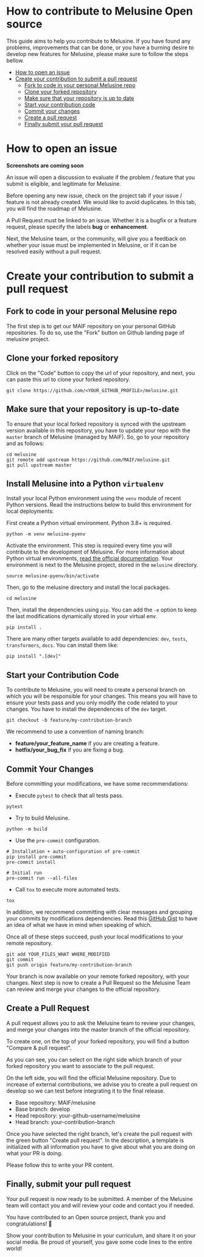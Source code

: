# How to contribute to Melusine Open source

This guide aims to help you contribute to Melusine. If you have found any problems, improvements that can be done, or you have a burning desire to develop new features for Melusine, please make sure to follow the steps bellow.

- [How to open an issue](#how-to-open-an-issue)
- [Create your contribution to submit a pull request](#create-your-contribution-to-submit-a-pull-request)
    - [Fork to code in your personal Melusine repo](#fork-to-code-in-your-personal-melusine-repo)
    - [Clone your forked repository](#clone-your-forked-repository)
    - [Make sure that your repository is up to date](#make-sure-that-your-repository-is-up-to-date)
    - [Start your contribution code](#start-your-contribution-code)
    - [Commit your changes](#commit-your-changes)
    - [Create a pull request](#create-a-pull-request)
    - [Finally submit your pull request](#finally-submit-your-pull-request)

# How to open an issue

**Screenshots are coming soon**

An issue will open a discussion to evaluate if the problem / feature that you submit is eligible, and legitimate for Melusine.

Before opening any new issue, check on the project tab if your issue / feature is not already created. We would like to avoid duplicates. In this tab, you will find the roadmap of Melusine.

A Pull Request must be linked to an issue. Whether it is a bugfix or a feature request, please specify the labels **bug** or **enhancement**.

Next, the Melusine team, or the community, will give you a feedback on whether your issue must be implemented in Melusine, or if it can be resolved easily without a pull request.

# Create your contribution to submit a pull request

## Fork to code in your personal Melusine repo

The first step is to get our MAIF repository on your personal GitHub repositories. To do so, use the "Fork" button on Github landing page of melusine project.


## Clone your forked repository

Click on the "Code" button to copy the url of your repository, and next, you can paste this url to clone your forked repository.

```
git clone https://github.com/<YOUR_GITHUB_PROFILE>/melusine.git
```

## Make sure that your repository is up-to-date

To ensure that your local forked repository is synced with the upstream version available in this repository, you have to update your repo with the `master` branch of Melusine (managed by MAIF). So, go to your repository and as follows:

```
cd melusine
git remote add upstream https://github.com/MAIF/melusine.git
git pull upstream master
```

## Install Melusine into a Python `virtualenv`

Install your local Python environment using the `venv` module of recent Python versions. Read the instructions below to build this environment for local deployments:

First create a Python virtual environment. Python 3.8+ is required.
```
python -m venv melusine-pyenv
```

Activate the environment. This step is required every time you will contribute to the development of Melusine. For more information about Python virtual environments, [read the official documentation](https://docs.python.org/3/library/venv.html). Your environment is next to the Melusine project, stored in the `melusine` directory.
```
source melusine-pyenv/bin/activate
```

Then, go to the melusine directory and install the local packages.
```
cd melusine
```

Then, install the dependencies using `pip`. You can add the `-e` option to keep the last modifications dynamically stored in your virtual env.
```
pip install .
```

There are many other targets available to add dependencies: `dev`, `tests`, `transformers`, `docs`. You can install them like:
```
pip install ".[dev]"
```

## Start your Contribution Code

To contribute to Melusine, you will need to create a personal branch on which you will be responsible for your changes. This means you will have to ensure your tests pass and you only modify the code related to your changes. You have to install the dependencies of the `dev` target.

```
git checkout -b feature/my-contribution-branch
```

We recommend to use a convention of naming branch:
- **feature/your_feature_name** if you are creating a feature.
- **hotfix/your_bug_fix** if you are fixing a bug.

## Commit Your Changes

Before committing your modifications, we have some recommendations:

- Execute `pytest` to check that all tests pass.
```
pytest
```

- Try to build Melusine.
```
python -m build
```

- Use the `pre-commit` configuration.
```
# Installation + auto-configuration of pre-commit
pip install pre-commit
pre-commit install

# Initial run
pre-commit run --all-files
```

- Call `tox` to execute more automated tests.
```
tox
```

In addition, we recommend committing with clear messages and grouping your commits by modifications dependencies. Read this [GitHub Gist](https://gist.github.com/robertpainsi/b632364184e70900af4ab688decf6f53) to have an idea of what we have in mind when speaking of which.

Once all of these steps succeed, push your local modifications to your remote repository.
```
git add YOUR_FILES_WHAT WHERE_MODIFIED
git commit
git push origin feature/my-contribution-branch
```

Your branch is now available on your remote forked repository, with your changes. Next step is now to create a Pull Request so the Melusine Team can review and merge your changes to the official repository.

## Create a Pull Request

A pull request allows you to ask the Melusine team to review your changes, and merge your changes into the master branch of the official repository.

To create one, on the top of your forked repository, you will find a button "Compare & pull request".

As you can see, you can select on the right side which branch of your forked repository you want to associate to the pull request.

On the left side, you will find the official Melusine repository. Due to increase of external contributions, we advise you to create a pull request on develop so we can test before integrating it to the final release.

- Base repository: MAIF/melusine
- Base branch: develop
- Head repository: your-github-username/melusine
- Head branch: your-contribution-branch

Once you have selected the right branch, let's create the pull request with the green button "Create pull request".
In the description, a template is initialized with all information you have to give about what you are doing on what your PR is doing.

Please follow this to write your PR content.

## Finally, submit your pull request

Your pull request is now ready to be submitted. A member of the Melusine team will contact you and will review your code and contact you if needed.

You have contributed to an Open source project, thank you and congratulations! 🥳

Show your contribution to Melusine in your curriculum, and share it on your social media. Be proud of yourself, you gave some code lines to the entire world!
